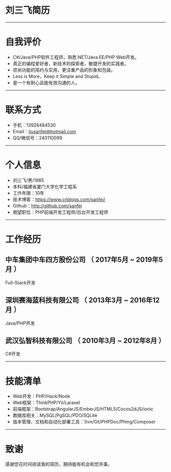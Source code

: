 # 刘三飞简历

---

# 自我评价

- C#/Java/PHP软件工程师，熟悉.NET/Java EE/PHP Web开发。
- 真正的编程爱好者，新技术的探索者，敏捷开发的实践者。
- 崇尚功能的简约与实用，更注重产品的形象和包装。
- Less is More，Keep it Simple and Stupid。
- 是一个有耐心且能有效沟通的人。

---

# 联系方式

- 手机：13928484530 
- Email：liusanfei@hotmail.com
- QQ/微信号：240110099 

---

# 个人信息

 - 刘三飞/男/1985 
 - 本科/福建省厦门大学化学工程系 
 - 工作年限：10年
 - 技术博客：https://www.cnblogs.com/sanfei/
 - Github：http://github.com/sanfei 
 - 期望职位：PHP前端开发工程师/后台开发工程师

---

# 工作经历

## 中车集团中车四方股份公司 （ 2017年5月 ~ 2019年5月 ）

Full-Stack开发

## 深圳赛海蓝科技有限公司 （ 2013年3月 ~ 2016年12月 ）

Java/PHP开发

## 武汉弘智科技有限公司 （ 2010年3月 ~ 2012年8月 ）

C#开发

---

# 技能清单

- Web开发：PHP/Hack/Node
- Web框架：ThinkPHP/Yii/Laravel
- 前端框架：Bootstrap/AngularJS/EmberJS/HTML5/Cocos2dJS/ionic
- 数据库相关：MySQL/PgSQL/PDO/SQLite
- 版本管理、文档和自动化部署工具：Svn/Git/PHPDoc/Phing/Composer

---

# 致谢

感谢您花时间阅读我的简历，期待能有机会和您共事。
